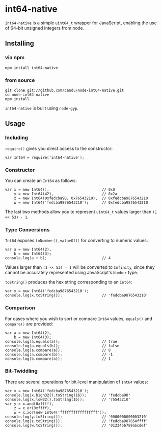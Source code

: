 # int64-native

`int64-native` is a simple `uint64_t` wrapper for JavaScript, enabling the
use of 64-bit unsigned integers from node.

## Installing

### via npm

    npm install int64-native

### from source

    git clone git://github.com/candu/node-int64-native.git
    cd node-int64-native
    npm install

`int64-native` is built using `node-gyp`.

## Usage

### Including

`require()` gives you direct access to the constructor:

    var Int64 = require('int64-native');

### Constructor

You can create an `Int64` as follows:

    var x = new Int64(),                        // 0x0
        y = new Int64(42),                      // 0x2a
        z = new Int64(0xfedcba98, 0x76543210),  // 0xfedcba9876543210
        w = new Int64('fedcba9876543210');      // 0xfedcba9876543210

The last two methods allow you to represent `uint64_t` values larger than
`(1 << 53) - 1`.

### Type Conversions

`Int64` exposes `toNumber()`, `valueOf()` for converting to numeric values:

    var a = new Int64(2),
        b = new Int64(3);
    console.log(a + b);                         // 4

Values larger than `(1 << 53) - 1` will be converted to `Infinity`, since
they cannot be accurately represented using JavaScript's `Number` type.

`toString()` produces the hex string corresponding to an `Int64`:

    var x = new Int64('fedcba9876543210');
    console.log(x.toString());                  // 'fedcba9876543210'

### Comparison

For cases where you wish to sort or compare `Int64` values, `equals()` and
`compare()` are provided:

    var a = new Int64(2),
        b = new Int64(3);
    console.log(a.equals(a));                   // true
    console.log(a.equals(b));                   // false
    console.log(a.compare(a));                  // 0
    console.log(a.compare(b));                  // -1
    console.log(b.compare(a));                  // 1

### Bit-Twiddling

There are several operations for bit-level manipulation of `Int64` values:

    var x = new Int64('fedcba9876543210');
    console.log(x.high32().toString(16));       // 'fedcba98'
    console.log(x.low32().toString(16));        // '76543210'
    var y = x.and(0xffff),
        z = x.or(0xffff),
        w = x.xor(new Int64('fffffffffffffffff'));
    console.log(y.toString());                  // '0000000000003210'
    console.log(z.toString());                  // 'fedcba987654ffff'
    console.log(w.toString());                  // '0123456789abcdef'
